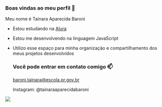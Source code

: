 ### Boas vindas ao meu perfil 🖤

Meu nome é Tainara Aparecida Baroni

- Estou estudando na [Alura](https://www.alura.com.br)
- Estou me desenvolvendo na linguagem JavaScript
- Utilizo esse espaço para minha organização e compartilhamento dos meus projetos desenvolvidos
  
  ### Você pode entrar em contato comigo 📫
  
  baroni.tainara@escola.pr.gov.br
  
  Instagram: @tainaraaparecidabaroni


 ![](https://media1.tenor.com/m/axbBp8jXCVcAAAAC/disney-princesses-great-idea.gif)




